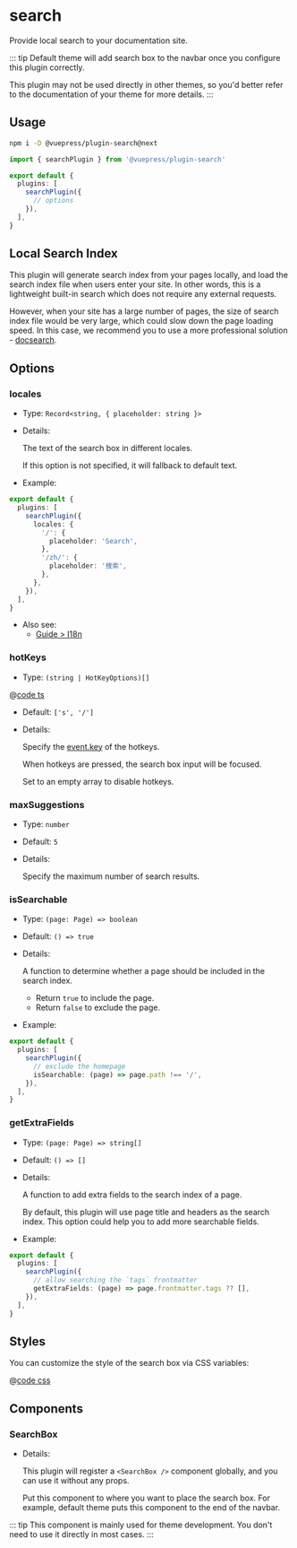 # search

<NpmBadge package="@vuepress/plugin-search" />

Provide local search to your documentation site.

::: tip
Default theme will add search box to the navbar once you configure this plugin correctly.

This plugin may not be used directly in other themes, so you'd better refer to the documentation of your theme for more details.
:::

## Usage

```bash
npm i -D @vuepress/plugin-search@next
```

```ts
import { searchPlugin } from '@vuepress/plugin-search'

export default {
  plugins: [
    searchPlugin({
      // options
    }),
  ],
}
```

## Local Search Index

This plugin will generate search index from your pages locally, and load the search index file when users enter your site. In other words, this is a lightweight built-in search which does not require any external requests.

However, when your site has a large number of pages, the size of search index file would be very large, which could slow down the page loading speed. In this case, we recommend you to use a more professional solution - [docsearch](./docsearch.md).

## Options

### locales

- Type: `Record<string, { placeholder: string }>`

- Details:

  The text of the search box in different locales.

  If this option is not specified, it will fallback to default text.

- Example:

```ts
export default {
  plugins: [
    searchPlugin({
      locales: {
        '/': {
          placeholder: 'Search',
        },
        '/zh/': {
          placeholder: '搜索',
        },
      },
    }),
  ],
}
```

- Also see:
  - [Guide > I18n](https://vuejs.press/guide/i18n.html)

### hotKeys

- Type: `(string | HotKeyOptions)[]`

@[code ts](@vuepress/plugin-search/src/shared/hotKey.ts)

- Default: `['s', '/']`

- Details:

  Specify the [event.key](http://keycode.info/) of the hotkeys.

  When hotkeys are pressed, the search box input will be focused.

  Set to an empty array to disable hotkeys.

### maxSuggestions

- Type: `number`

- Default: `5`

- Details:

  Specify the maximum number of search results.

### isSearchable

- Type: `(page: Page) => boolean`

- Default: `() => true`

- Details:

  A function to determine whether a page should be included in the search index.

  - Return `true` to include the page.
  - Return `false` to exclude the page.

- Example:

```ts
export default {
  plugins: [
    searchPlugin({
      // exclude the homepage
      isSearchable: (page) => page.path !== '/',
    }),
  ],
}
```

### getExtraFields

- Type: `(page: Page) => string[]`

- Default: `() => []`

- Details:

  A function to add extra fields to the search index of a page.

  By default, this plugin will use page title and headers as the search index. This option could help you to add more searchable fields.

- Example:

```ts
export default {
  plugins: [
    searchPlugin({
      // allow searching the `tags` frontmatter
      getExtraFields: (page) => page.frontmatter.tags ?? [],
    }),
  ],
}
```

## Styles

You can customize the style of the search box via CSS variables:

@[code css](@vuepress/plugin-search/src/client/styles/vars.css)

## Components

### SearchBox

- Details:

  This plugin will register a `<SearchBox />` component globally, and you can use it without any props.

  Put this component to where you want to place the search box. For example, default theme puts this component to the end of the navbar.

::: tip
This component is mainly used for theme development. You don't need to use it directly in most cases.
:::

